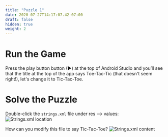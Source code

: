 ```yaml
---
title: "Puzzle 1"
date: 2020-07-27T14:17:07.42-07:00
draft: false
hidden: true
weight: 2
---
```


# Run the Game
Press the play button button (►) at the top of Android Studio and you’ll see that the title at the top of the app says Toe-Tac-Tic (that doesn't seem right!), let's change it to Tic-Tac-Toe.

# Solve the Puzzle
Double-click the ```strings.xml``` file under res --> values:
![Strings.xml location](../resources/_gen/images/puzzle1.png)

How can you modify this file to say Tic-Tac-Toe?
![Strings.xml content](../resources/_gen/images/puzzle1_stringsxml.png)
